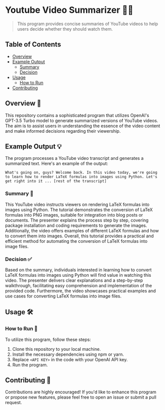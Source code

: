 # Youtube Video Summarizer 🎥✨

> This program provides concise summaries of YouTube videos to help users decide whether they should watch them.

## Table of Contents

- [Overview](#overview)
- [Example Output](#example-output)
  - [Summary](#summary-)
  - [Decision](#decision-)
- [Usage](#usage)
  - [How to Run](#how-to-run-)
- [Contributing](#contributing)

## Overview 🚀

This repository contains a sophisticated program that utilizes OpenAI's GPT-3.5 Turbo model to generate summarized versions of YouTube videos. The aim is to assist users in understanding the essence of the video content and make informed decisions regarding their viewership.

## Example Output 💡

The program processes a YouTube video transcript and generates a summarized text. Here's an example of the output:

```
What's going on, guys? Welcome back. In this video today, we're going to learn how to render LaTeX formulas into images using Python. Let's get right into it ... [rest of the transcript]
```

### Summary 📝

This YouTube video instructs viewers on rendering LaTeX formulas into images using Python. The tutorial demonstrates the conversion of LaTeX formulas into PNG images, suitable for integration into blog posts or documents. The presenter explains the process step by step, covering package installation and coding requirements to generate the images. Additionally, the video offers examples of different LaTeX formulas and how to convert them into images. Overall, this tutorial provides a practical and efficient method for automating the conversion of LaTeX formulas into image files.

### Decision ✅

Based on the summary, individuals interested in learning how to convert LaTeX formulas into images using Python will find value in watching this video. The presenter delivers clear explanations and a step-by-step walkthrough, facilitating easy comprehension and implementation of the provided code. Furthermore, the video showcases practical examples and use cases for converting LaTeX formulas into image files.

## Usage 🛠️

### How to Run 🏃

To utilize this program, follow these steps:

1. Clone this repository to your local machine.
2. Install the necessary dependencies using npm or yarn.
3. Replace `<API KEY>` in the code with your OpenAI API key.
4. Run the program.

## Contributing 🙌

Contributions are highly encouraged! If you'd like to enhance this program or propose new features, please feel free to open an issue or submit a pull request.
